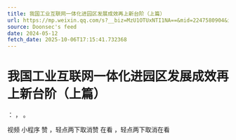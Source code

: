 ```yaml
---
title: 我国工业互联网一体化进园区发展成效再上新台阶（上篇）
url: https://mp.weixin.qq.com/s?__biz=MzU1OTUxNTI1NA==&mid=2247580904&idx=1&sn=b5a16eede3112a067f3e39c4eb678a8e
source: Doonsec's feed
date: 2024-05-12
fetch_date: 2025-10-06T17:15:41.732368
---
```


# 我国工业互联网一体化进园区发展成效再上新台阶（上篇）

：
，
。

视频
小程序
赞
，轻点两下取消赞
在看
，轻点两下取消在看